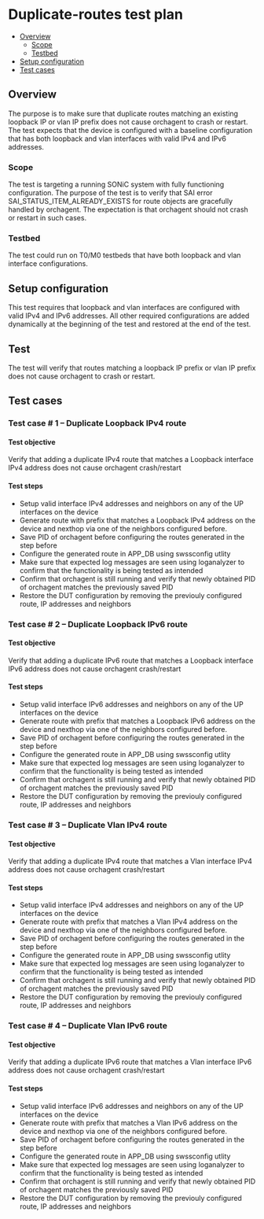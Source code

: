 # Duplicate-routes test plan

* [Overview](#Overview)
   * [Scope](#Scope)
   * [Testbed](#Testbed)
* [Setup configuration](#Setup%20configuration)
* [Test cases](#Test%20cases)

## Overview
The purpose is to make sure that duplicate routes matching an existing loopback IP or vlan IP prefix does not cause orchagent to crash or restart.
The test expects that the device is configured with a baseline configuration that has both loopback and vlan interfaces with valid IPv4 and IPv6 addresses.

### Scope
The test is targeting a running SONiC system with fully functioning configuration. The purpose of the test is to verify that SAI error SAI_STATUS_ITEM_ALREADY_EXISTS for route objects are gracefully handled by orchagent.
The expectation is that orchagent should not crash or restart in such cases.

### Testbed
The test could run on T0/M0 testbeds that have both loopback and vlan interface configurations.

## Setup configuration
This test requires that loopback and vlan interfaces are configured with valid IPv4 and IPv6 addresses. All other required configurations are added dynamically at the beginning of the test and restored at the end of the test.

## Test
The test will verify that routes matching a loopback IP prefix or vlan IP prefix does not cause orchagent to crash or restart.


## Test cases

### Test case # 1 – Duplicate Loopback IPv4 route

#### Test objective
Verify that adding a duplicate IPv4 route that matches a Loopback interface IPv4 address does not cause orchagent crash/restart

#### Test steps
* Setup valid interface IPv4 addresses and neighbors on any of the UP interfaces on the device
* Generate route with prefix that matches a Loopback IPv4 address on the device and nexthop via one of the neighbors configured before.
* Save PID of orchagent before configuring the routes generated in the step before
* Configure the generated route in APP_DB using swssconfig utlity
* Make sure that expected log messages are seen using loganalyzer to confirm that the functionality is being tested as intended
* Confirm that orchagent is still running and verify that newly obtained PID of orchagent matches the previously saved PID
* Restore the DUT configuration by removing the previouly configured route, IP addresses and neighbors

### Test case # 2 – Duplicate Loopback IPv6 route

#### Test objective
Verify that adding a duplicate IPv6 route that matches a Loopback interface IPv6 address does not cause orchagent crash/restart

#### Test steps
* Setup valid interface IPv6 addresses and neighbors on any of the UP interfaces on the device
* Generate route with prefix that matches a Loopback IPv6 address on the device and nexthop via one of the neighbors configured before.
* Save PID of orchagent before configuring the routes generated in the step before
* Configure the generated route in APP_DB using swssconfig utlity
* Make sure that expected log messages are seen using loganalyzer to confirm that the functionality is being tested as intended
* Confirm that orchagent is still running and verify that newly obtained PID of orchagent matches the previously saved PID
* Restore the DUT configuration by removing the previouly configured route, IP addresses and neighbors

### Test case # 3 – Duplicate Vlan IPv4 route

#### Test objective
Verify that adding a duplicate IPv4 route that matches a Vlan interface IPv4 address does not cause orchagent crash/restart

#### Test steps
* Setup valid interface IPv4 addresses and neighbors on any of the UP interfaces on the device
* Generate route with prefix that matches a Vlan IPv4 address on the device and nexthop via one of the neighbors configured before.
* Save PID of orchagent before configuring the routes generated in the step before
* Configure the generated route in APP_DB using swssconfig utlity
* Make sure that expected log messages are seen using loganalyzer to confirm that the functionality is being tested as intended
* Confirm that orchagent is still running and verify that newly obtained PID of orchagent matches the previously saved PID
* Restore the DUT configuration by removing the previouly configured route, IP addresses and neighbors

### Test case # 4 – Duplicate Vlan IPv6 route

#### Test objective
Verify that adding a duplicate IPv6 route that matches a Vlan interface IPv6 address does not cause orchagent crash/restart

#### Test steps
* Setup valid interface IPv6 addresses and neighbors on any of the UP interfaces on the device
* Generate route with prefix that matches a Vlan IPv6 address on the device and nexthop via one of the neighbors configured before.
* Save PID of orchagent before configuring the routes generated in the step before
* Configure the generated route in APP_DB using swssconfig utlity
* Make sure that expected log messages are seen using loganalyzer to confirm that the functionality is being tested as intended
* Confirm that orchagent is still running and verify that newly obtained PID of orchagent matches the previously saved PID
* Restore the DUT configuration by removing the previouly configured route, IP addresses and neighbors
